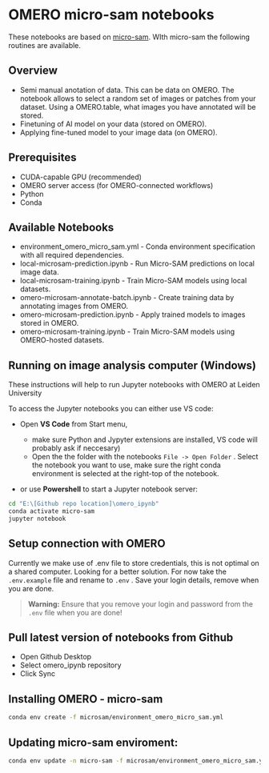 # OMERO micro-sam notebooks

These notebooks are based on [micro-sam](https://github.com/computational-cell-analytics/micro-sam).
WIth micro-sam the following routines are available.

## Overview
- Semi manual anotation of data. This can be data on OMERO. The notebook allows to select a random set of images or patches from your dataset. Using a OMERO.table, what images you have annotated will be stored.
- Finetuning of AI model on your data (stored on OMERO).
- Applying fine-tuned model to your image data (on OMERO).

## Prerequisites
- CUDA-capable GPU (recommended)
- OMERO server access (for OMERO-connected workflows)
- Python
- Conda

## Available Notebooks

- environment_omero_micro_sam.yml - Conda environment specification with all required dependencies.
- local-microsam-prediction.ipynb - Run Micro-SAM predictions on local image data.
- local-microsam-training.ipynb - Train Micro-SAM models using local datasets.
- omero-microsam-annotate-batch.ipynb - Create training data by annotating images from OMERO.
- omero-microsam-prediction.ipynb - Apply trained models to images stored in OMERO.
- omero-microsam-training.ipynb - Train Micro-SAM models using OMERO-hosted datasets.

## Running on image analysis computer (Windows)

These instructions will help to run Jupyter notebooks with OMERO at Leiden University

To access the Jupyter notebooks you can either use VS code:

- Open **VS Code** from Start menu, 
    - make sure Python and Jypyter extensions are installed, VS code will probably ask if neccesary)
    - Open the the folder with the notebooks ```File -> Open Folder``` . Select the notebook you want to use, make sure the right conda environment is selected at the right-top of the notebook.

 - or use **Powershell** to start a Jupyter notebook server:

```bash
cd "E:\[Github repo location]\omero_ipynb"
conda activate micro-sam
jupyter notebook
```

## Setup connection with OMERO
Currently we make use of .env file to store credentials, this is not optimal on a shared computer. Looking for a better solution.
For now take the ```.env.example``` file and rename to ```.env``` . Save your login details, remove when you are done.

> **Warning:**
> Ensure that you remove your login and password from the `.env` file when you are done!

## Pull latest version of notebooks from Github

- Open Github Desktop
- Select omero_ipynb repository
- Click Sync

## Installing OMERO - micro-sam
```bash
conda env create -f microsam/environment_omero_micro_sam.yml
```

## Updating micro-sam enviroment:
```bash
conda env update -n micro-sam -f microsam/environment_omero_micro_sam.yml
```
